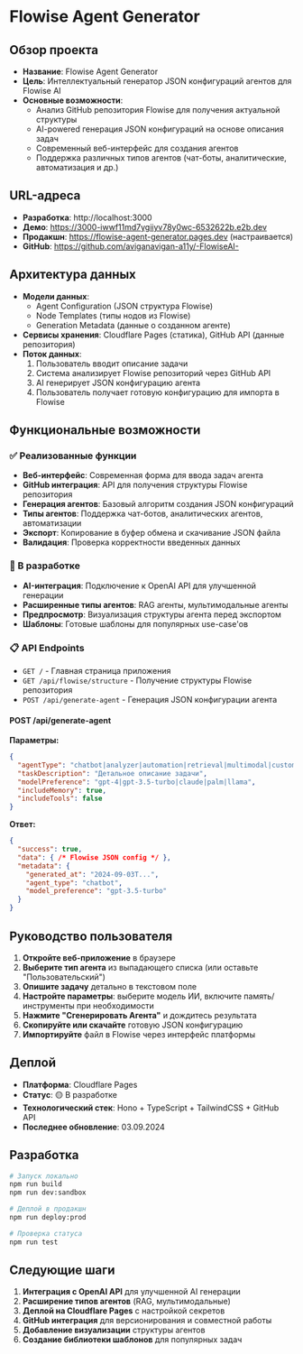 # Flowise Agent Generator

## Обзор проекта
- **Название**: Flowise Agent Generator
- **Цель**: Интеллектуальный генератор JSON конфигураций агентов для Flowise AI
- **Основные возможности**: 
  - Анализ GitHub репозитория Flowise для получения актуальной структуры
  - AI-powered генерация JSON конфигураций на основе описания задач
  - Современный веб-интерфейс для создания агентов
  - Поддержка различных типов агентов (чат-боты, аналитические, автоматизация и др.)

## URL-адреса
- **Разработка**: http://localhost:3000
- **Демо**: https://3000-iwwf11md7ygiiyv78y0wc-6532622b.e2b.dev
- **Продакшн**: https://flowise-agent-generator.pages.dev (настраивается)
- **GitHub**: https://github.com/aviganavigan-a11y/-FlowiseAI-

## Архитектура данных
- **Модели данных**: 
  - Agent Configuration (JSON структура Flowise)
  - Node Templates (типы нодов из Flowise)
  - Generation Metadata (данные о созданном агенте)
- **Сервисы хранения**: Cloudflare Pages (статика), GitHub API (данные репозитория)
- **Поток данных**: 
  1. Пользователь вводит описание задачи
  2. Система анализирует Flowise репозиторий через GitHub API
  3. AI генерирует JSON конфигурацию агента
  4. Пользователь получает готовую конфигурацию для импорта в Flowise

## Функциональные возможности

### ✅ Реализованные функции
- **Веб-интерфейс**: Современная форма для ввода задач агента
- **GitHub интеграция**: API для получения структуры Flowise репозитория
- **Генерация агентов**: Базовый алгоритм создания JSON конфигураций
- **Типы агентов**: Поддержка чат-ботов, аналитических агентов, автоматизации
- **Экспорт**: Копирование в буфер обмена и скачивание JSON файла
- **Валидация**: Проверка корректности введенных данных

### 🔄 В разработке
- **AI-интеграция**: Подключение к OpenAI API для улучшенной генерации
- **Расширенные типы агентов**: RAG агенты, мультимодальные агенты
- **Предпросмотр**: Визуализация структуры агента перед экспортом
- **Шаблоны**: Готовые шаблоны для популярных use-case'ов

### 📋 API Endpoints
- `GET /` - Главная страница приложения
- `GET /api/flowise/structure` - Получение структуры Flowise репозитория
- `POST /api/generate-agent` - Генерация JSON конфигурации агента

#### POST /api/generate-agent
**Параметры:**
```json
{
  "agentType": "chatbot|analyzer|automation|retrieval|multimodal|custom",
  "taskDescription": "Детальное описание задачи",
  "modelPreference": "gpt-4|gpt-3.5-turbo|claude|palm|llama",
  "includeMemory": true,
  "includeTools": false
}
```

**Ответ:**
```json
{
  "success": true,
  "data": { /* Flowise JSON config */ },
  "metadata": {
    "generated_at": "2024-09-03T...",
    "agent_type": "chatbot",
    "model_preference": "gpt-3.5-turbo"
  }
}
```

## Руководство пользователя
1. **Откройте веб-приложение** в браузере
2. **Выберите тип агента** из выпадающего списка (или оставьте "Пользовательский")
3. **Опишите задачу** детально в текстовом поле
4. **Настройте параметры**: выберите модель ИИ, включите память/инструменты при необходимости
5. **Нажмите "Сгенерировать Агента"** и дождитесь результата
6. **Скопируйте или скачайте** готовую JSON конфигурацию
7. **Импортируйте** файл в Flowise через интерфейс платформы

## Деплой
- **Платформа**: Cloudflare Pages
- **Статус**: 🟡 В разработке
- **Технологический стек**: Hono + TypeScript + TailwindCSS + GitHub API
- **Последнее обновление**: 03.09.2024

## Разработка
```bash
# Запуск локально
npm run build
npm run dev:sandbox

# Деплой в продакшн
npm run deploy:prod

# Проверка статуса
npm run test
```

## Следующие шаги
1. **Интеграция с OpenAI API** для улучшенной AI генерации
2. **Расширение типов агентов** (RAG, мультимодальные)
3. **Деплой на Cloudflare Pages** с настройкой секретов
4. **GitHub интеграция** для версионирования и совместной работы
5. **Добавление визуализации** структуры агентов
6. **Создание библиотеки шаблонов** для популярных задач